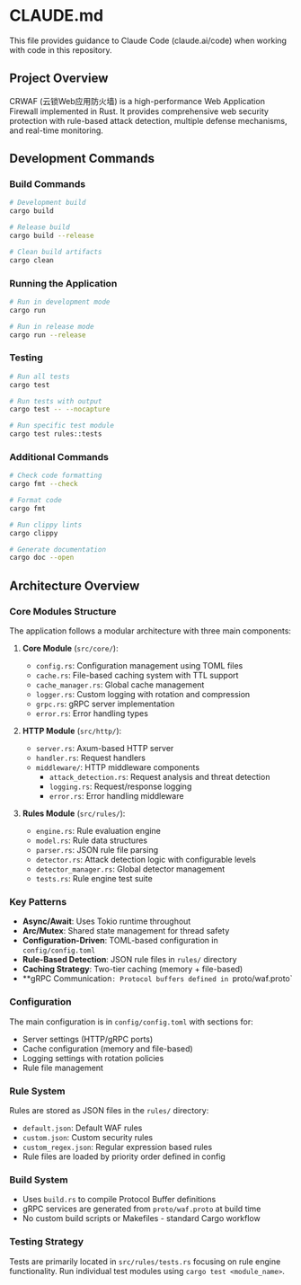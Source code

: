 # CLAUDE.md

This file provides guidance to Claude Code (claude.ai/code) when working with code in this repository.

## Project Overview

CRWAF (云锁Web应用防火墙) is a high-performance Web Application Firewall implemented in Rust. It provides comprehensive web security protection with rule-based attack detection, multiple defense mechanisms, and real-time monitoring.

## Development Commands

### Build Commands
```bash
# Development build
cargo build

# Release build  
cargo build --release

# Clean build artifacts
cargo clean
```

### Running the Application
```bash
# Run in development mode
cargo run

# Run in release mode
cargo run --release
```

### Testing
```bash
# Run all tests
cargo test

# Run tests with output
cargo test -- --nocapture

# Run specific test module
cargo test rules::tests
```

### Additional Commands
```bash
# Check code formatting
cargo fmt --check

# Format code
cargo fmt

# Run clippy lints
cargo clippy

# Generate documentation
cargo doc --open
```

## Architecture Overview

### Core Modules Structure

The application follows a modular architecture with three main components:

1. **Core Module** (`src/core/`):
   - `config.rs`: Configuration management using TOML files
   - `cache.rs`: File-based caching system with TTL support
   - `cache_manager.rs`: Global cache management
   - `logger.rs`: Custom logging with rotation and compression
   - `grpc.rs`: gRPC server implementation
   - `error.rs`: Error handling types

2. **HTTP Module** (`src/http/`):
   - `server.rs`: Axum-based HTTP server
   - `handler.rs`: Request handlers
   - `middleware/`: HTTP middleware components
     - `attack_detection.rs`: Request analysis and threat detection
     - `logging.rs`: Request/response logging
     - `error.rs`: Error handling middleware

3. **Rules Module** (`src/rules/`):
   - `engine.rs`: Rule evaluation engine
   - `model.rs`: Rule data structures
   - `parser.rs`: JSON rule file parsing
   - `detector.rs`: Attack detection logic with configurable levels
   - `detector_manager.rs`: Global detector management
   - `tests.rs`: Rule engine test suite

### Key Patterns

- **Async/Await**: Uses Tokio runtime throughout
- **Arc/Mutex**: Shared state management for thread safety
- **Configuration-Driven**: TOML-based configuration in `config/config.toml`
- **Rule-Based Detection**: JSON rule files in `rules/` directory
- **Caching Strategy**: Two-tier caching (memory + file-based)
- **gRPC Communication`: Protocol buffers defined in `proto/waf.proto`

### Configuration

The main configuration is in `config/config.toml` with sections for:
- Server settings (HTTP/gRPC ports)
- Cache configuration (memory and file-based)
- Logging settings with rotation policies
- Rule file management

### Rule System

Rules are stored as JSON files in the `rules/` directory:
- `default.json`: Default WAF rules
- `custom.json`: Custom security rules
- `custom_regex.json`: Regular expression based rules
- Rule files are loaded by priority order defined in config

### Build System

- Uses `build.rs` to compile Protocol Buffer definitions
- gRPC services are generated from `proto/waf.proto` at build time
- No custom build scripts or Makefiles - standard Cargo workflow

### Testing Strategy

Tests are primarily located in `src/rules/tests.rs` focusing on rule engine functionality. Run individual test modules using `cargo test <module_name>`.